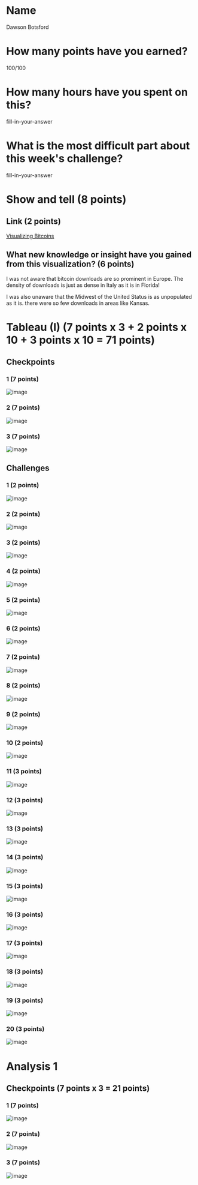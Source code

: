 # Name
Dawson Botsford

# How many points have you earned?
100/100

# How many hours have you spent on this?

fill-in-your-answer

# What is the most difficult part about this week's challenge?

fill-in-your-answer

# Show and tell (8 points)

## Link (2 points)

[Visualizing Bitcoins](http://www.fastcoexist.com/3020559/visualized/visualizing-bitcoins-amazingly-fast-spread-around-the-world)

## What new knowledge or insight have you gained from this visualization? (6 points)
I was not aware that bitcoin downloads are so prominent in Europe. The density of downloads is just as dense in Italy as it is in Florida!

I was also unaware that the Midwest of the United Status is as unpopulated as it is. there were so few downloads in areas like Kansas.

# Tableau (I) (7 points x 3 + 2 points x 10 + 3 points x 10 = 71 points)

## Checkpoints

### 1 (7 points)

![image](image.png?raw=true)

### 2 (7 points)

![image](image.png?raw=true)

### 3 (7 points)

![image](image.png?raw=true)

## Challenges

### 1 (2 points)

![image](image.png?raw=true)

### 2 (2 points)

![image](image.png?raw=true)

### 3 (2 points)

![image](image.png?raw=true)

### 4 (2 points)

![image](image.png?raw=true)

### 5 (2 points)

![image](image.png?raw=true)

### 6 (2 points)

![image](image.png?raw=true)

### 7 (2 points)

![image](image.png?raw=true)

### 8 (2 points)

![image](image.png?raw=true)

### 9 (2 points)

![image](image.png?raw=true)

### 10 (2 points)

![image](image.png?raw=true)

### 11 (3 points)

![image](image.png?raw=true)

### 12 (3 points)

![image](image.png?raw=true)

### 13 (3 points)

![image](image.png?raw=true)

### 14 (3 points)

![image](image.png?raw=true)

### 15 (3 points)

![image](image.png?raw=true)

### 16 (3 points)

![image](image.png?raw=true)

### 17 (3 points)

![image](image.png?raw=true)

### 18 (3 points)

![image](image.png?raw=true)

### 19 (3 points)

![image](image.png?raw=true)

### 20 (3 points)

![image](image.png?raw=true)


# Analysis 1

## Checkpoints (7 points x 3 = 21 points)

### 1 (7 points)

![image](http://i.imgur.com/dTQkwQ3.png)

### 2 (7 points)

![image](http://i.imgur.com/8ChFy5P.png)

### 3 (7 points)

![image](http://i.imgur.com/W360Bg3.png)
